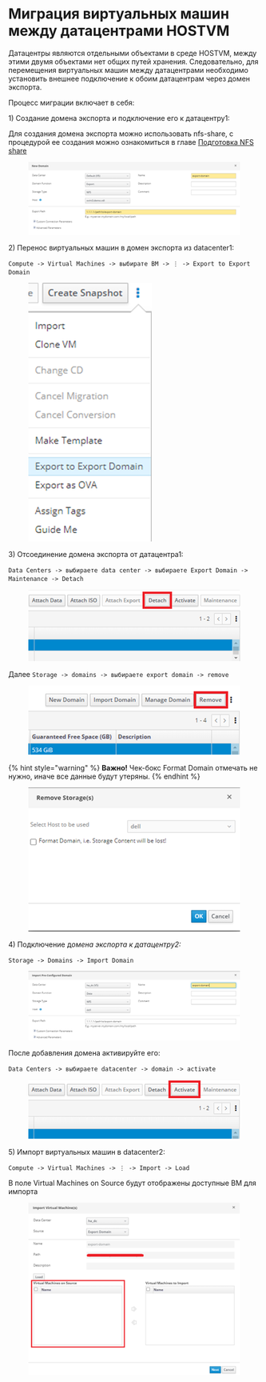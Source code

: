 # Миграция виртуальных машин между датацентрами HOSTVM

Датацентры являются отдельными объектами в среде HOSTVM, между этими двумя объектами нет общих путей хранения. Следовательно, для перемещения виртуальных машин между датацентрами необходимо установить внешнее подключение к обоим датацентрам через домен экспорта.

Процесс миграции включает в себя:

1\) Создание домена экспорта и подключение его к датацентру1:

Для создания домена экспорта можно использовать nfs-share, с процедурой ее создания можно ознакомиться в главе [Подготовка NFS share](../../installation-guide/ustanovka-hostvm-4.3-4.4/ustanovka-hostvm-manager-cli/pered-ustanovkoi/podgotovka-nfs-share.md)

<figure><img src="../../../.gitbook/assets/image (1) (1) (1) (1) (1).png" alt=""><figcaption></figcaption></figure>

2\) Перенос виртуальных машин в домен экспорта из datacenter1:

`Compute -> Virtual Machines -> выбирате ВМ -> ⋮ -> Export to Export Domain`

<figure><img src="../../../.gitbook/assets/image (2) (1) (1) (1).png" alt=""><figcaption></figcaption></figure>

3\) Отсоединение домена экспорта от датацентра1:

`Data Centers -> выбираете data center -> выбираете Export Domain -> Maintenance -> Detach`

<figure><img src="../../../.gitbook/assets/image (3) (1) (1).png" alt=""><figcaption></figcaption></figure>

Далее `Storage -> domains -> выбираете export domain -> remove`

<figure><img src="../../../.gitbook/assets/image (4).png" alt=""><figcaption></figcaption></figure>

{% hint style="warning" %}
**Важно!** Чек-бокс Format Domain отмечать не нужно, иначе все данные будут утеряны.
{% endhint %}

<figure><img src="../../../.gitbook/assets/image (5).png" alt=""><figcaption></figcaption></figure>

4\) Подключение &#x434;_&#x43E;мена экспорта к датацентру2:_

`Storage -> Domains -> Import Domain`

<figure><img src="../../../.gitbook/assets/image (6).png" alt=""><figcaption></figcaption></figure>

После добавления домена активируйте его:

`Data Centers -> выбираете datacenter -> domain -> activate`

<figure><img src="../../../.gitbook/assets/image (7).png" alt=""><figcaption></figcaption></figure>

5\) Импорт виртуальных машин в datacenter2:

`Compute -> Virtual Machines -> ⋮ -> Import -> Load`

В поле Virtual Machines on Source будут отображены доступные ВМ для импорта

<figure><img src="../../../.gitbook/assets/image (8).png" alt=""><figcaption></figcaption></figure>

